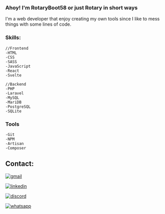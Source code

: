 ### Ahoy! I'm RotaryBoot58 or just Rotary in short ways

I'm a web developer that enjoy creating my own tools since I like to mess things with some lines of code.

### Skills:
    //Frontend
    -HTML
    -CSS
    -SASS
    -JavaScript
    -React
    -Svelte

    //Backend
    -PHP
    -Laravel
    -MySQL
    -MariDB
    -PostgreSQL
    -SQLite
    
### Tools
    -Git
    -NPM
    -Artisan
    -Composer

## Contact:
[![gmail](https://img.shields.io/badge/Gmail-D14836?style=for-the-badge&logo=gmail&logoColor=white)](mailto:petersoncraft20@gmail.com)

[![linkedin](https://img.shields.io/badge/linkedin-0A66C2?style=for-the-badge&logo=linkedin&logoColor=white)](https://www.linkedin.com/in/petersontri/)

[![discord](https://img.shields.io/badge/discord-5865F2?style=for-the-badge&logo=discord&logoColor=white)](https://discordapp.com/users/304823529684336640/)

[![whatsapp](https://img.shields.io/badge/whatsapp-25D366?style=for-the-badge&logo=whatsapp&logoColor=white)](https://wa.me/5551996658112)
